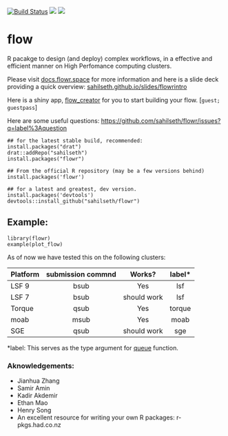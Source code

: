 <!--[![DOI](https://zenodo.org/badge/11075/sahilseth/flowr.svg)](http://dx.doi.org/10.5281/zenodo.16170)-->
[![Build Status](https://travis-ci.org/sahilseth/flowr.png)](https://travis-ci.org/sahilseth/flowr)
[![](http://www.r-pkg.org/badges/version/flowr)](http://cran.rstudio.com/web/packages/flowr/index.html)
![](http://cranlogs.r-pkg.org/badges/grand-total/flowr)

<!--[![codecov.io](http://codecov.io/github/sahilseth/flowr/coverage.svg?branch=master)](http://codecov.io/github/sahilseth/flowr?branch=master)-->


flow
======

R pacakge to design (and deploy) complex workflows, in a effective and efficient manner on High Perfomance computing clusters.

Please visit [docs.flowr.space](http://docs.flowr.space) for more information and here is a slide deck providing a quick overview: [sahilseth.github.io/slides/flowrintro](http://sahilseth.github.io/slides/flowrintro)

Here is a shiny app, [flow_creator](https://sseth.shinyapps.io/flow_creator/) for you to start building your flow.
[`guest; guestpass`]

Here are some useful questions:
https://github.com/sahilseth/flowr/issues?q=label%3Aquestion


```
## for the latest stable build, recommended:
install.packages("drat")
drat::addRepo("sahilseth")
install.packages("flowr")

## From the official R repository (may be a few versions behind)
install.packages('flowr')

## for a latest and greatest, dev version.
install.packages('devtools')
devtools::install_github("sahilseth/flowr")

```

## Example:
```
library(flowr)
example(plot_flow)
```

As of now we have tested this on the following clusters:

|Platform|submission commnd|Works?|label*|
|:---|:---:|:---:|:---:|
|LSF 9|bsub|Yes|lsf
|LSF 7|bsub|should work|lsf
|Torque|qsub|Yes|torque
|moab|msub|Yes|moab
|SGE|qsub|should work|sge

*label: This serves as the type argument for [queue](http://docs.flowr.space/en/latest/rd/topics/queue.html) function.

### Aknowledgements:
- Jianhua Zhang
- Samir Amin
- Kadir Akdemir
- Ethan Mao
- Henry Song
- An excellent resource for writing your own R packages: r-pkgs.had.co.nz

